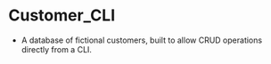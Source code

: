 # Customer_CLI

* A database of fictional customers, built to allow CRUD operations directly from a CLI.